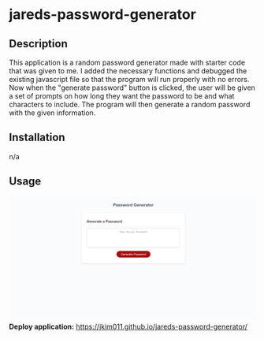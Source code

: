 # jareds-password-generator

## Description

This application is a random password generator made with starter code that was given to me. I added the necessary functions and debugged the existing javascript file so that the program will run properly with no errors. Now when the "generate password" button is clicked, the user will be given a set of prompts on how long they want the password to be and what characters to include. The program will then generate a random password with the given information.

## Installation 

n/a

## Usage 
![](./assets/module3screenshot.JPG) <br>
**Deploy application:** https://jkim011.github.io/jareds-password-generator/

